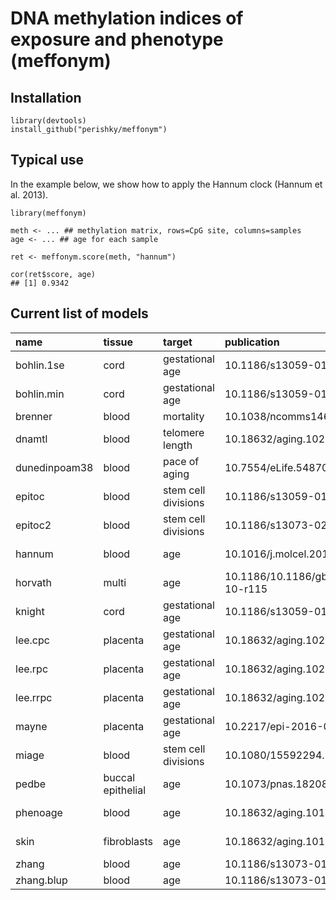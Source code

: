 # DNA methylation indices of exposure and phenotype (meffonym)

## Installation 
```
library(devtools)
install_github("perishky/meffonym")
```

## Typical use

In the example below, we
show how to apply the Hannum clock (Hannum et al. 2013).

```
library(meffonym)

meth <- ... ## methylation matrix, rows=CpG site, columns=samples
age <- ... ## age for each sample

ret <- meffonym.score(meth, "hannum")

cor(ret$score, age)
## [1] 0.9342
```

## Current list of models

                                                              
|name          |tissue            |target              |publication                        |source                                                                                                                |
|:-------------|:-----------------|:-------------------|:----------------------------------|:---------------------------------------------------------------------------------------------------------------------|
|bohlin.1se    |cord              |gestational age     |10.1186/s13059-016-1063-4          |http://dx.doi.org/10.5281/zenodo.60498                                                                                |
|bohlin.min    |cord              |gestational age     |10.1186/s13059-016-1063-4          |http://dx.doi.org/10.5281/zenodo.60498                                                                                |
|brenner       |blood             |mortality           |10.1038/ncomms14617                |Supplementary Figure 1                                                                                                |
|dnamtl        |blood             |telomere length     |10.18632/aging.102173              |https://www.ncbi.nlm.nih.gov/pmc/articles/PMC6738410/bin/aging-11-102173-s003.xlsx                                    |
|dunedinpoam38 |blood             |pace of aging       |10.7554/eLife.54870                |https://github.com/danbelsky/DunedinPoAm38                                                                            |
|epitoc        |blood             |stem cell divisions |10.1186/s13059-016-1064-3          |https://static-content.springer.com/esm/art%3A10.1186%2Fs13059-016-1064-3/MediaObjects/13059_2016_1064_MOESM2_ESM.xls |
|epitoc2       |blood             |stem cell divisions |10.1186/s13073-020-00752-3         |https://zenodo.org/record/2632938/files/dataETOC2.Rd?download=1                                                       |
|hannum        |blood             |age                 |10.1016/j.molcel.2012.10.016       |https://www.ncbi.nlm.nih.gov/pmc/articles/PMC3780611/bin/NIHMS418935-supplement-02.xlsx                               |
|horvath       |multi             |age                 |10.1186/10.1186/gb-2013-14-10-r115 |https://horvath.genetics.ucla.edu/html/dnamage/AdditionalFile3.csv                                                    |
|knight        |cord              |gestational age     |10.1186/s13059-016-1068-z          |https://static-content.springer.com/esm/art:10.1186/s13059-016-1068-z/MediaObjects/13059_2016_1068_MOESM3_ESM.csv     |
|lee.cpc       |placenta          |gestational age     |10.18632/aging.102049              |https://www.aging-us.com/article/102049/supplementary/SD2/0/aging-v11i12-102049-supplementary-material-SD2.csv        |
|lee.rpc       |placenta          |gestational age     |10.18632/aging.102049              |https://www.aging-us.com/article/102049/supplementary/SD2/0/aging-v11i12-102049-supplementary-material-SD2.csv        |
|lee.rrpc      |placenta          |gestational age     |10.18632/aging.102049              |https://www.aging-us.com/article/102049/supplementary/SD2/0/aging-v11i12-102049-supplementary-material-SD2.csv        |
|mayne         |placenta          |gestational age     |10.2217/epi-2016-0103              |https://www.ncbi.nlm.nih.gov/pmc/articles/PMC6040051/bin/epi-09-279-s6.xlsx                                           |
|miage         |blood             |stem cell divisions |10.1080/15592294.2017.1389361      |http://www.columbia.edu/~sw2206/softwares/mitotic_age_R_code.zip                                                      |
|pedbe         |buccal epithelial |age                 |10.1073/pnas.1820843116            |https://raw.githubusercontent.com/kobor-lab/Public-Scripts/master/datcoefInteresting94.csv                            |
|phenoage      |blood             |age                 |10.18632/aging.101414              |https://www.ncbi.nlm.nih.gov/pmc/articles/PMC5940111/bin/aging-10-101414-s002.csv                                     |
|skin          |fibroblasts       |age                 |10.18632/aging.101508              |https://www.ncbi.nlm.nih.gov/pmc/articles/PMC6075434/bin/aging-10-101508-s005.csv                                     |
|zhang         |blood             |age                 |10.1186/s13073-019-0667-1          |https://github.com/qzhang314/DNAm-based-age-predictor                                                                 |
|zhang.blup    |blood             |age                 |10.1186/s13073-019-0667-1          |https://github.com/qzhang314/DNAm-based-age-predictor                                                                 |
